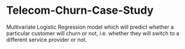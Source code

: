 # Telecom-Churn-Case-Study
Multivariate Logistic Regression model which will predict whether a particular customer will churn or not, i.e. whether they will switch to a different service provider or not.
